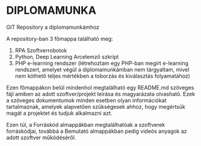 # DIPLOMAMUNKA
GIT Repository a diplomamunkámhoz

A repository-ban 3 főmappa található meg:
1. RPA Szoftverrobotok
2. Python, Deep Learning Arcelemző szkript
3. PHP e-learning rendszer (létrehoztam egy PHP-ban megírt e-learning rendszert, amelyet végül a diplomamunkámban nem tárgyaltam, mivel nem köthető teljes mértékben a toborzás és kiválasztás folyamatához)

Ezen főmappákon belül mindenhol megtalálható egy README.md szöveges fájl amiben az adott szoftver/projekt leírása és magyarázata olvasható. Ezek a szöveges dokumentumok minden esetben olyan információkat tartalmaznak, amelyek alapvetően szükségesek ahhoz, hogy megértsük magát a projektet és tudjuk alkalmazni azt.

Ezen túl, a Forráskód almappákban megtalálhatóak a szoftverek forráskódjai, továbbá a Bemutató almappákban pedig videós anyagok az adott szoftver működéséről.
